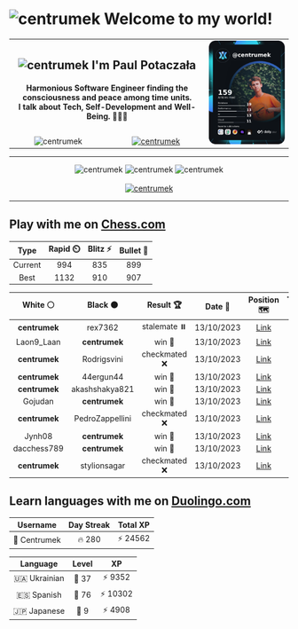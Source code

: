 <h1>
  <img
    src="https://emojis.slackmojis.com/emojis/images/1531849430/4246/blob-sunglasses.gif"
    width="30"
    alt="centrumek"
  />
  Welcome to my world!
</h1>

<table>
  <tbody>
    <tr>
      <td align="center" width="70%" colspan="2">
        <h2>
          <img
            src="https://raw.githubusercontent.com/MartinHeinz/MartinHeinz/master/wave.gif"
            width="30px"
            alt="centrumek"
          />
          I'm Paul Potaczała
        </h2>
        <h4>
          Harmonious Software Engineer finding the consciousness and peace among time units.
          <br/>
          I talk about Tech, Self-Development and Well-Being. 🌿🧘🚀
        </h4>
      </td>
      <td width="30%" rowspan="2">
        <a href="https://app.daily.dev/centrumek">
          <img
            src="./devcard.png"
            alt="centrumek"
          />
        </a>
      </td>
    </tr>
    <tr align="center">
      <td>
        <img
          src="https://komarev.com/ghpvc/?username=centrumek&label=visitors&color=0e75b6&style=flat"
          alt="centrumek"
        >
      </td>
      <td>
        <a href="https://stackoverflow.com/users/14496012/centrumek">
          <img
            src="https://stackoverflow.com/users/flair/14496012.png?theme=dark"
            alt="centrumek"
          >
        </a>
      </td>
    </tr>
  </tbody>
</table>

---
<div align="center">
  <img 
    src="https://github-readme-stats.vercel.app/api?username=centrumek&show_icons=true&count_private=true&theme=dark&hide_border=true&hide=issues,contribs&bg_color=00000000"
    alt="centrumek"
  />
  <img
    src="https://github-readme-stats.vercel.app/api/top-langs/?username=centrumek&layout=compact&hide_border=true&theme=dark&bg_color=00000000&langs_count=6&exclude_repo=air-statistic-app"
    alt="centrumek"
  />
  <img 
    src="https://github-readme-streak-stats.herokuapp.com?user=centrumek&theme=dark&hide_border=true&background=FFFFFF00"
    alt="centrumek"
  />
  <br/>
  <br/>
  <a href="https://www.buymeacoffee.com/centrumek">
    <img
      src="https://cdn.buymeacoffee.com/buttons/v2/default-orange.png"
      height="50"
      width="210"
      alt="centrumek"
    />
  </a>
</div>

---

## Play with me on [Chess.com](https://www.chess.com/member/centrumek)

<div align="center">
<!--START_SECTION:chessStats-->
<!-- Automatically generated with https://github.com/Balastrong/chess-stats-action -->

| Type | Rapid ⏲️ | Blitz ⚡ | Bullet 🔫 |
|:---:|:---:|:---:|:---:|
| Current | 994 | 835 | 899 |
| Best | 1132 | 910 | 907 |

| White ⚪ | Black ⚫ | Result 🏆 | Date 📅 | Position 🗺️ | Type 🕕 |
|:---:|:---:|:---:|:---:|:---:|:---:|
| **centrumek** | rex7362 | stalemate ⏸️ | 13/10/2023 | <a href="http://www.ee.unb.ca/cgi-bin/tervo/fen.pl?select=8/3b4/8/8/8/6k1/6p1/6K1 w - -">Link</a> | Blitz |
| Laon9_Laan | **centrumek** | win 🥇 | 13/10/2023 | <a href="http://www.ee.unb.ca/cgi-bin/tervo/fen.pl?select=7q/ppR3r1/3p1k1p/3P1P2/3bP1P1/5P2/P6P/2R4K w - -">Link</a> | Blitz |
| **centrumek** | Rodrigsvini | checkmated ❌ | 13/10/2023 | <a href="http://www.ee.unb.ca/cgi-bin/tervo/fen.pl?select=8/8/8/8/6p1/4pk2/8/4K2q w - -">Link</a> | Blitz |
| **centrumek** | 44ergun44 | win 🥇 | 13/10/2023 | <a href="http://www.ee.unb.ca/cgi-bin/tervo/fen.pl?select=8/p4p2/7k/6Pp/1P5K/P2Q3P/2r5/R7 b - -">Link</a> | Blitz |
| **centrumek** | akashshakya821 | win 🥇 | 13/10/2023 | <a href="http://www.ee.unb.ca/cgi-bin/tervo/fen.pl?select=8/3Q4/6R1/3k1P2/5K2/8/8/8 b - -">Link</a> | Blitz |
| Gojudan | **centrumek** | win 🥇 | 13/10/2023 | <a href="http://www.ee.unb.ca/cgi-bin/tervo/fen.pl?select=4rr2/p7/2Q3pk/5P1p/2P1q3/P3P1P1/7P/4RRK1 w - -">Link</a> | Blitz |
| **centrumek** | PedroZappellini | checkmated ❌ | 13/10/2023 | <a href="http://www.ee.unb.ca/cgi-bin/tervo/fen.pl?select=8/8/8/3p4/1Rn1k3/2Kq4/8/r7 w - -">Link</a> | Blitz |
| Jynh08 | **centrumek** | win 🥇 | 13/10/2023 | <a href="http://www.ee.unb.ca/cgi-bin/tervo/fen.pl?select=8/2k2p2/1p1p2p1/p1p1p3/P1P1PqB1/1P1PK3/7r/1R6 w - -">Link</a> | Blitz |
| dacchess789 | **centrumek** | win 🥇 | 13/10/2023 | <a href="http://www.ee.unb.ca/cgi-bin/tervo/fen.pl?select=r7/1p2b3/3p4/2kP1pp1/2P1P2p/3q4/5P1B/6RK w - -">Link</a> | Blitz |
| **centrumek** | stylionsagar | checkmated ❌ | 13/10/2023 | <a href="http://www.ee.unb.ca/cgi-bin/tervo/fen.pl?select=r6r/1kp5/p3RN2/1pQ5/8/6P1/PPP4q/5R1K w - -">Link</a> | Blitz |

<!--END_SECTION:chessStats-->
</div>

## Learn languages with me on [Duolingo.com](https://www.duolingo.com/profile/Centrumek)

<div align="center">
<!--START_SECTION:duolingoStats-->
<!-- Automatically generated with https://github.com/centrumek/duolingo-readme-stats-->

| Username | Day Streak | Total XP |
|:---:|:---:|:---:|
| 👤 Centrumek | 🔥 280 | ⚡ 24562 |

| Language | Level | XP |
|:---:|:---:|:---:|
| 🇺🇦 Ukrainian | 👑 37 | ⚡ 9352 |
| 🇪🇸 Spanish | 👑 76 | ⚡ 10302 |
| 🇯🇵 Japanese | 👑 9 | ⚡ 4908 |

<!--END_SECTION:duolingoStats-->
</div>
<!--
**centrumek/centrumek** is a ✨ _special_ ✨ repository because its `README.md` (this file) appears on your GitHub profile.

Here are some ideas to get you started:

- 🔭 I’m currently working on ...
- 🌱 I’m currently learning ...
- 👯 I’m looking to collaborate on ...
- 🤔 I’m looking for help with ...
- 💬 Ask me about ...
- 📫 How to reach me: ...
- 😄 Pronouns: ...
- ⚡ Fun fact: ...
-->

